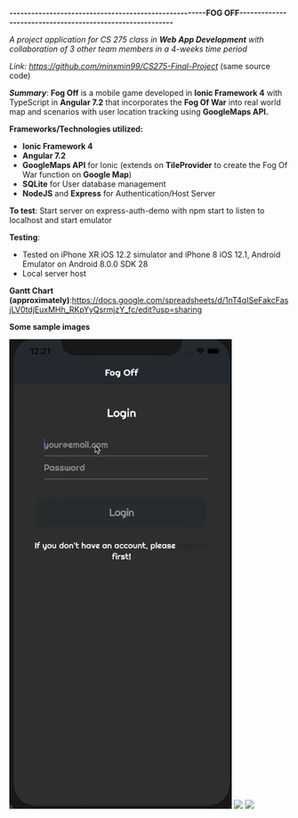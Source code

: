 **------------------------------------------------------FOG OFF----------------------------------------------------------**

*A project application for CS 275 class in **Web App Development** with collaboration of 3 other team members in a 4-weeks time period*

*Link: https://github.com/minxmin99/CS275-Final-Project* (same source code)

***Summary***: **Fog Off** is a mobile game developed in **Ionic Framework 4** with TypeScript in **Angular 7.2** that incorporates the **Fog Of War** into real world map and scenarios with user location tracking using **GoogleMaps API.**

**Frameworks/Technologies utilized:**
- **Ionic Framework 4**
- **Angular 7.2**
- **GoogleMaps API** for Ionic (extends on **TileProvider** to create the Fog Of War function on **Google Map**)
- **SQLite** for User database management
- **NodeJS** and **Express** for Authentication/Host Server

**To test**: Start server on express-auth-demo with npm start to listen to localhost and start emulator

**Testing**: 
- Tested on iPhone XR iOS 12.2 simulator and iPhone 8 iOS 12.1, Android Emulator on Android 8.0.0 SDK 28 
- Local server host

**Gantt Chart (approximately)**:https://docs.google.com/spreadsheets/d/1nT4qISeFakcFasjLV0tdjEuxMHh_RKpYyQsrmjzY_fc/edit?usp=sharing

**Some sample images**

<img width="400" src="./fogoff/login.gif">
<img width="400" src="./fogoff/modify.gif">
<img width="400" src="./fogoff/map.gif">
<!-- <img width="400" src="./fogoff/fog-off/src/sample/4.png">
<img width="400" src="./fogoff/fog-off/src/sample/5.png">
<img width="400" src="./fogoff/fog-off/src/sample/6.png">
<img width="400" src="./fogoff/fog-off/src/sample/7.png"> -->
